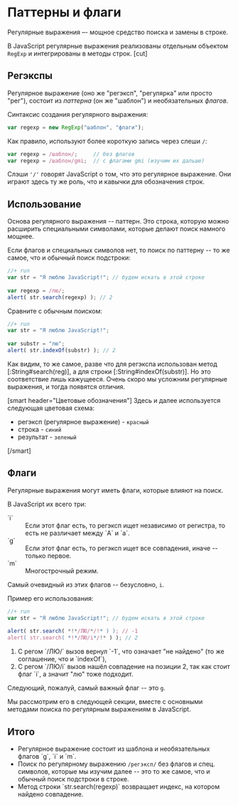 # Паттерны и флаги

Регулярные выражения –- мощное средство поиска и замены в строке. 

В JavaScript регулярные выражения реализованы отдельным объектом `RegExp` и интегрированы в методы строк.
[cut]

## Регэкспы

Регулярное выражение (оно же "регэксп", "регулярка" или просто "рег"), состоит из *паттерна* (он же "шаблон") и необязательных *флагов*.

Синтаксис создания регулярного выражения:

```js
var regexp = new RegExp("шаблон", "флаги");
```

Как правило, используют более короткую запись через слеши `/`:

```js
var regexp = /шаблон/;     // без флагов
var regexp = /шаблон/gmi;  // с флагами gmi (изучим их дальше)
```

Слэши `'/'` говорят JavaScript о том, что это регулярное выражение. Они играют здесь ту же роль, что и кавычки для обозначения строк.

## Использование

Основа регулярного выражения -- паттерн. Это строка, которую можно расширить специальными символами, которые делают поиск намного мощнее.

Если флагов и специальных символов нет, то поиск по паттерну -- то же самое, что и обычный поиск подстроки:

```js
//+ run
var str = "Я люблю JavaScript!"; // будем искать в этой строке
 
var regexp = /лю/; 
alert( str.search(regexp) ); // 2
```

Сравните с обычным поиском:

```js
//+ run
var str = "Я люблю JavaScript!"; 
 
var substr = "лю"; 
alert( str.indexOf(substr) ); // 2
```

Как видим, то же самое, разве что для регэкспа использован метод [:String#search(reg)], а для строки [:String#indexOf(substr)]. Но это соответствие лишь кажущееся. Очень скоро мы усложним регулярные выражения, и тогда появятся отличия.

[smart header="Цветовые обозначения"]
Здесь и далее используется следующая цветовая схема:
<ul>
<li>регэксп (регулярное выражение) - <code class="pattern">красный</code></li>
<li>строка - <code class="subject">синий</code></li>
<li>результат - <code class="match">зеленый</code></li>
</ul>
[/smart]

## Флаги

Регулярные выражения могут иметь флаги, которые влияют на поиск. 

В JavaScript их всего три:

<dl>
<dt>`i`</dt>
<dd>Если этот флаг есть, то регэксп ищет независимо от регистра, то есть не различает между `А` и `а`.</dd>
<dt>`g`</dt>
<dd>Если этот флаг есть, то регэксп ищет все совпадения, иначе -- только первое.</dd>
<dt>`m`</dt>
<dd>Многострочный режим.</dd>
</dl>

Самый очевидный из этих флагов -- безусловно, `i`. 

Пример его использования:

```js
//+ run
var str = "Я люблю JavaScript!"; // будем искать в этой строке
 
alert( str.search( *!*/ЛЮ/*/!* ) ); // -1
alert( str.search( *!*/ЛЮ/i*/!* ) ); // 2
```

<ol>
<li>С регом `/ЛЮ/` вызов вернул `-1`, что означает "не найдено" (то же соглашение, что и `indexOf`),</li>
<li>С регом `/ЛЮ/i` вызов нашёл совпадение на позиции 2, так как стоит флаг `i`, а значит "лю" тоже подходит.</li>
</ol>

Следующий, пожалуй, самый важный флаг -- это `g`.

Мы рассмотрим его в следующей секции, вместе с основными методами поиска по регулярным выражениям в JavaScript.

## Итого

<ul>
<li>Регулярное выражение состоит из шаблона и необязательных флагов `g`, `i` и `m`.</li>
<li>Поиск по регулярному выражению <code class="pattern">/регэксп/</code> без флагов и спец. символов, которые мы изучим далее -- это то же самое, что и обычный поиск подстроки в строке.</li>
<li>Метод строки `str.search(regexp)` возвращает индекс, на котором найдено совпадение.</li>
</ul>
